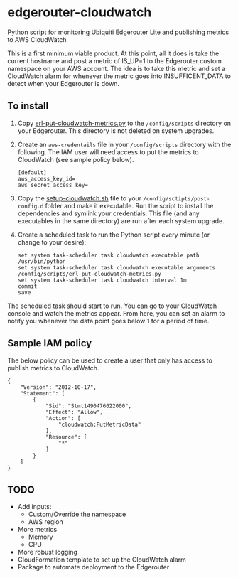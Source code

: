 # edgerouter-cloudwatch
Python script for monitoring Ubiquiti Edgerouter Lite and publishing metrics to AWS CloudWatch

This is a first minimum viable product. At this point, all it does is take the current hostname and post a metric of IS_UP=1 to the Edgerouter custom namespace on your AWS account. The idea is to take this metric and set a
CloudWatch alarm for whenever the metric goes into INSUFFICENT_DATA to detect when your Edgerouter is down.

## To install

1. Copy [erl-put-cloudwatch-metrics.py](erl-put-cloudwatch-metrics.py) to the ```/config/scripts``` directory on your Edgerouter. This directory is not deleted on system upgrades.
2. Create an ```aws-credentails``` file in your ```/config/scripts``` directory with the following. The IAM user will need access to put the metrics to CloudWatch (see sample policy below).

    ```
    [default]
    aws_access_key_id=
    aws_secret_access_key=
    ```
3. Copy the [setup-cloudwatch.sh](setup-cloudwatch.sh) file to your ```/config/sctipts/post-config.d``` folder and make it executable. Run the script to install the dependencies and symlink your credentials. This file (and any executables in the same directory) are run after each system upgrade.
4. Create a scheduled task to run the Python script every minute (or change to your desire):

    ```
    set system task-scheduler task cloudwatch executable path /usr/bin/python
    set system task-scheduler task cloudwatch executable arguments /config/scripts/erl-put-cloudwatch-metrics.py
    set system task-scheduler task cloudwatch interval 1m
    commit
    save
    ```

The scheduled task should start to run. You can go to your CloudWatch console and watch the metrics appear. From here, you can set an alarm to notify you whenever the data point goes below 1 for a period of time.

## Sample IAM policy

The below policy can be used to create a user that only has access to publish metrics to CloudWatch.

```
{
    "Version": "2012-10-17",
    "Statement": [
        {
            "Sid": "Stmt1490476022000",
            "Effect": "Allow",
            "Action": [
                "cloudwatch:PutMetricData"
            ],
            "Resource": [
                "*"
            ]
        }
    ]
}
```

## TODO

- Add inputs:
  - Custom/Override the namespace
  - AWS region
- More metrics
  - Memory
  - CPU
- More robust logging
- CloudFormation template to set up the CloudWatch alarm
- Package to automate deployment to the Edgerouter
